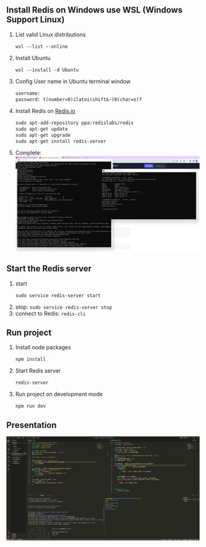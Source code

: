 ## Install Redis on Windows use WSL (Windows Support Linux)
1. List valid Linux distributions
	```
	wsl --list --online
	```
2. Install Ubuntu
	```
	wsl --install -d Ubuntu
	```
3. Config User name in Ubuntu terminal window
	```
	username:
	password: t(number=0)ilatoi(shift&-)0(char=o)7
	```
4. Install Redis on [Redis.io](https://redis.io/docs/getting-started/installation/install-redis-on-windows/)
	```
	sudo apt-add-repository ppa:redislabs/redis
	sudo apt-get update
	sudo apt-get upgrade
	sudo apt-get install redis-server
	```
5. Complete: ![Complete install](https://raw.githubusercontent.com/front-end-2021/research/main/redis/assets/wsl_Ubuntu.jpg)

## Start the Redis server
1. start
	```
	sudo service redis-server start
	```
2. stop: ```sudo service redis-server stop```
3. connect to Redis:
	```redis-cli```

## Run project
1. Install node packages
	```
	npm install
	```
2. Start Redis server
	```
	redis-server
	```
3. Run project on development mode
	```
	npm run dev
	```

## Presentation
![Present](https://raw.githubusercontent.com/front-end-2021/research/main/redis/assets/RunRedisServer.jpg)